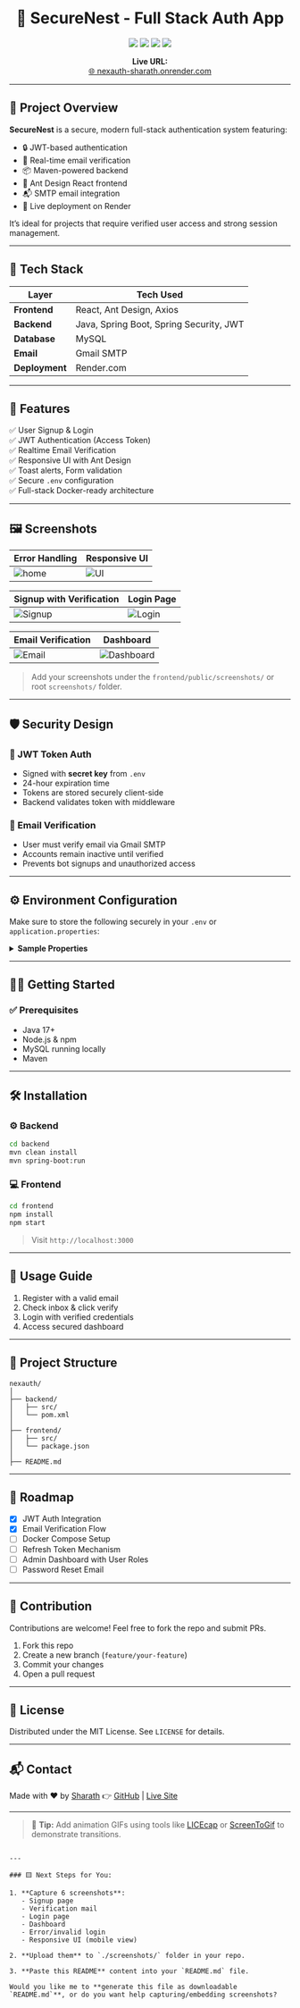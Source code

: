 
<h1 align="center">🔐 SecureNest - Full Stack Auth App</h1>

<p align="center">
  <img src="https://img.shields.io/badge/Status-Live-brightgreen?style=flat-square" />
  <img src="https://img.shields.io/badge/Backend-Java%20%7C%20SpringBoot-blue?style=flat-square" />
  <img src="https://img.shields.io/badge/Frontend-React%20%7C%20AntDesign-purple?style=flat-square" />
  <img src="https://img.shields.io/badge/JWT-Enabled-red?style=flat-square" />
</p>

<p align="center">
  <strong>Live URL:</strong><br>
  <a href="https://nexauth-sharath.onrender.com" target="_blank">🌐 nexauth-sharath.onrender.com</a>
</p>

---

## 📌 Project Overview

**SecureNest** is a secure, modern full-stack authentication system featuring:

- 🔒 JWT-based authentication
- 📧 Real-time email verification
- 📦 Maven-powered backend
- 💅 Ant Design React frontend
- 📬 SMTP email integration
- 🚀 Live deployment on Render

It’s ideal for projects that require verified user access and strong session management.

---

## 🧩 Tech Stack

| Layer      | Tech Used |
|------------|-----------|
| **Frontend** | React, Ant Design, Axios |
| **Backend** | Java, Spring Boot, Spring Security, JWT |
| **Database** | MySQL |
| **Email** | Gmail SMTP |
| **Deployment** | Render.com |

---

## 🚀 Features

✅ User Signup & Login  
✅ JWT Authentication (Access Token)  
✅ Realtime Email Verification  
✅ Responsive UI with Ant Design  
✅ Toast alerts, Form validation  
✅ Secure `.env` configuration  
✅ Full-stack Docker-ready architecture  

---

## 🖼️ Screenshots

| Error Handling | Responsive UI |
|----------------|---------------|
| ![home]() | ![UI](./screenshots/responsive.png) |

| Signup with Verification | Login Page |
|--------------------------|-------------|
| ![Signup](./screenshots/signup.png) | ![Login](./screenshots/login.png) |

| Email Verification | Dashboard |
|--------------------|-----------|
| ![Email](./screenshots/email.png) | ![Dashboard](./screenshots/dashboard.png) |


> Add your screenshots under the `frontend/public/screenshots/` or root `screenshots/` folder.

---

## 🛡️ Security Design

### 🔐 JWT Token Auth
- Signed with **secret key** from `.env`
- 24-hour expiration time
- Tokens are stored securely client-side
- Backend validates token with middleware

### 📧 Email Verification
- User must verify email via Gmail SMTP
- Accounts remain inactive until verified
- Prevents bot signups and unauthorized access

---

## ⚙️ Environment Configuration

Make sure to store the following securely in your `.env` or `application.properties`:

<details>
  <summary><strong>Sample Properties</strong></summary>

```properties
# Database
DB_URL=jdbc:mysql://localhost:3306/securenest
DB_USERNAME=YOUR_DB_USER
DB_PASSWORD=YOUR_DB_PASSWORD

# JWT
JWT_SECRET=YOUR_SECRET_KEY
JWT_EXPIRATION=86400000

# Mail
MAIL_HOST=smtp.gmail.com
MAIL_PORT=587
MAIL_USERNAME=your-email@gmail.com
MAIL_PASSWORD=your-app-password
````

</details>

---

## 🧑‍💻 Getting Started

### ✅ Prerequisites

* Java 17+
* Node.js & npm
* MySQL running locally
* Maven

---

## 🛠️ Installation

### ⚙️ Backend

```bash
cd backend
mvn clean install
mvn spring-boot:run
```

### 💻 Frontend

```bash
cd frontend
npm install
npm start
```

> Visit `http://localhost:3000`

---

## 🧪 Usage Guide

1. Register with a valid email
2. Check inbox & click verify
3. Login with verified credentials
4. Access secured dashboard

---

## 📂 Project Structure

```
nexauth/
│
├── backend/
│   ├── src/
│   └── pom.xml
│
├── frontend/
│   ├── src/
│   └── package.json
│
├── README.md
```

---

## 🚧 Roadmap

* [x] JWT Auth Integration
* [x] Email Verification Flow
* [ ] Docker Compose Setup
* [ ] Refresh Token Mechanism
* [ ] Admin Dashboard with User Roles
* [ ] Password Reset Email

---

## 🤝 Contribution

Contributions are welcome!
Feel free to fork the repo and submit PRs.

1. Fork this repo
2. Create a new branch (`feature/your-feature`)
3. Commit your changes
4. Open a pull request

---

## 📝 License

Distributed under the MIT License. See `LICENSE` for details.

---

## 📬 Contact

Made with ❤️ by [Sharath](mailto:sharathhk40@gmail.com)
👉 [GitHub](https://github.com/Sharathhk122) | [Live Site](https://nexauth-sharath.onrender.com)

---

> 🧠 **Tip:** Add animation GIFs using tools like [LICEcap](https://www.cockos.com/licecap/) or [ScreenToGif](https://www.screentogif.com/) to demonstrate transitions.

```

---

### 🟨 Next Steps for You:

1. **Capture 6 screenshots**:
   - Signup page
   - Verification mail
   - Login page
   - Dashboard
   - Error/invalid login
   - Responsive UI (mobile view)

2. **Upload them** to `./screenshots/` folder in your repo.

3. **Paste this README** content into your `README.md` file.

Would you like me to **generate this file as downloadable `README.md`**, or do you want help capturing/embedding screenshots?
```

